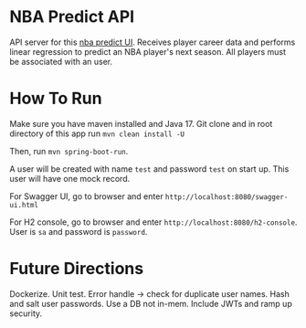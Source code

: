 # NBA Predict API

API server for this [nba predict UI](https://github.com/Step-henC/nba-predict-ui). Receives player career data and performs linear regression to predict an NBA player's next season. All players must be associated with an user. 

# How To Run

Make sure you have maven installed and Java 17. Git clone and in root directory of this app run `mvn clean install -U`

Then, run `mvn spring-boot-run`.

A user will be created with name `test` and password `test` on start up. This user will have one mock record.

For Swagger UI, go to browser and enter `http://localhost:8080/swagger-ui.html`

For H2 console, go to browser and enter `http://localhost:8080/h2-console`. User is `sa` and password is `password`. 


# Future Directions
Dockerize. Unit test. Error handle -> check for duplicate user names. Hash and salt user passwords. Use a DB not in-mem. Include JWTs and ramp up security.